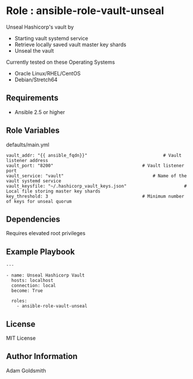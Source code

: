 Role : ansible-role-vault-unseal
================================

Unseal Hashicorp's vault by
* Starting vault systemd service
* Retrieve locally saved vault master key shards
* Unseal the vault

Currently tested on these Operating Systems
* Oracle Linux/RHEL/CentOS
* Debian/Stretch64

Requirements
------------

* Ansible 2.5 or higher

Role Variables
--------------

defaults/main.yml
```
vault_addr: "{{ ansible_fqdn}}"								# Vault listener address
vault_port: "8200"									# Vault listener port
vault_service: "vault"									# Name of the vault systemd service
vault_keysfile: "~/.hashicorp_vault_keys.json"						# Local file storing master key shards
key_threshold: 3									# Minimum number of keys for unseal quorum
```

Dependencies
------------

Requires elevated root privileges

Example Playbook
----------------

```
---

- name: Unseal Hashicorp Vault
  hosts: localhost
  connection: local
  become: True

  roles:
    - ansible-role-vault-unseal
```

License
-------

MIT License

Author Information
------------------

Adam Goldsmith

